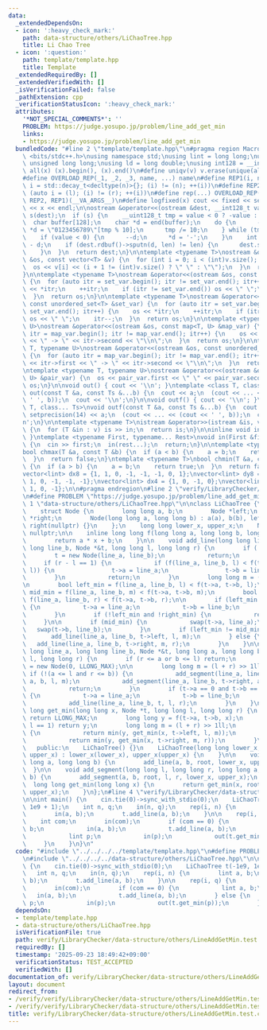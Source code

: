 ```yaml
---
data:
  _extendedDependsOn:
  - icon: ':heavy_check_mark:'
    path: data-structure/others/LiChaoTree.hpp
    title: Li Chao Tree
  - icon: ':question:'
    path: template/template.hpp
    title: Template
  _extendedRequiredBy: []
  _extendedVerifiedWith: []
  _isVerificationFailed: false
  _pathExtension: cpp
  _verificationStatusIcon: ':heavy_check_mark:'
  attributes:
    '*NOT_SPECIAL_COMMENTS*': ''
    PROBLEM: https://judge.yosupo.jp/problem/line_add_get_min
    links:
    - https://judge.yosupo.jp/problem/line_add_get_min
  bundledCode: "#line 2 \"template/template.hpp\"\n#pragma region Macros\n#include\
    \ <bits/stdc++.h>\nusing namespace std;\nusing lint = long long;\nusing ull =\
    \ unsigned long long;\nusing ld = long double;\nusing int128 = __int128_t;\n#define\
    \ all(x) (x).begin(), (x).end()\n#define uniqv(v) v.erase(unique(all(v)), v.end())\n\
    #define OVERLOAD_REP(_1, _2, _3, name, ...) name\n#define REP1(i, n) for (auto\
    \ i = std::decay_t<decltype(n)>{}; (i) != (n); ++(i))\n#define REP2(i, l, r) for\
    \ (auto i = (l); (i) != (r); ++(i))\n#define rep(...) OVERLOAD_REP(__VA_ARGS__,\
    \ REP2, REP1)(__VA_ARGS__)\n#define logfixed(x) cout << fixed << setprecision(10)\
    \ << x << endl;\n\nostream &operator<<(ostream &dest, __int128_t value) {\n  ostream::sentry\
    \ s(dest);\n  if (s) {\n    __uint128_t tmp = value < 0 ? -value : value;\n  \
    \  char buffer[128];\n    char *d = end(buffer);\n    do {\n      --d;\n     \
    \ *d = \"0123456789\"[tmp % 10];\n      tmp /= 10;\n    } while (tmp != 0);\n\
    \    if (value < 0) {\n      --d;\n      *d = '-';\n    }\n    int len = end(buffer)\
    \ - d;\n    if (dest.rdbuf()->sputn(d, len) != len) {\n      dest.setstate(ios_base::badbit);\n\
    \    }\n  }\n  return dest;\n}\n\ntemplate <typename T>\nostream &operator<<(ostream\
    \ &os, const vector<T> &v) {\n  for (int i = 0; i < (int)v.size(); i++) {\n  \
    \  os << v[i] << (i + 1 != (int)v.size() ? \" \" : \"\");\n  }\n  return os;\n\
    }\n\ntemplate <typename T>\nostream &operator<<(ostream &os, const set<T> &set_var)\
    \ {\n  for (auto itr = set_var.begin(); itr != set_var.end(); itr++) {\n    os\
    \ << *itr;\n    ++itr;\n    if (itr != set_var.end()) os << \" \";\n    itr--;\n\
    \  }\n  return os;\n}\n\ntemplate <typename T>\nostream &operator<<(ostream &os,\
    \ const unordered_set<T> &set_var) {\n  for (auto itr = set_var.begin(); itr !=\
    \ set_var.end(); itr++) {\n    os << *itr;\n    ++itr;\n    if (itr != set_var.end())\
    \ os << \" \";\n    itr--;\n  }\n  return os;\n}\n\ntemplate <typename T, typename\
    \ U>\nostream &operator<<(ostream &os, const map<T, U> &map_var) {\n  for (auto\
    \ itr = map_var.begin(); itr != map_var.end(); itr++) {\n    os << itr->first\
    \ << \" -> \" << itr->second << \"\\n\";\n  }\n  return os;\n}\n\ntemplate <typename\
    \ T, typename U>\nostream &operator<<(ostream &os, const unordered_map<T, U> &map_var)\
    \ {\n  for (auto itr = map_var.begin(); itr != map_var.end(); itr++) {\n    os\
    \ << itr->first << \" -> \" << itr->second << \"\\n\";\n  }\n  return os;\n}\n\
    \ntemplate <typename T, typename U>\nostream &operator<<(ostream &os, const pair<T,\
    \ U> &pair_var) {\n  os << pair_var.first << \" \" << pair_var.second;\n  return\
    \ os;\n}\n\nvoid out() { cout << '\\n'; }\ntemplate <class T, class... Ts>\nvoid\
    \ out(const T &a, const Ts &...b) {\n  cout << a;\n  (cout << ... << (cout <<\
    \ ' ', b));\n  cout << '\\n';\n}\n\nvoid outf() { cout << '\\n'; }\ntemplate <class\
    \ T, class... Ts>\nvoid outf(const T &a, const Ts &...b) {\n  cout << fixed <<\
    \ setprecision(14) << a;\n  (cout << ... << (cout << ' ', b));\n  cout << '\\\
    n';\n}\n\ntemplate <typename T>\nistream &operator>>(istream &is, vector<T> &v)\
    \ {\n  for (T &in : v) is >> in;\n  return is;\n}\n\ninline void in(void) { return;\
    \ }\ntemplate <typename First, typename... Rest>\nvoid in(First &first, Rest &...rest)\
    \ {\n  cin >> first;\n  in(rest...);\n  return;\n}\n\ntemplate <typename T>\n\
    bool chmax(T &a, const T &b) {\n  if (a < b) {\n    a = b;\n    return true;\n\
    \  }\n  return false;\n}\ntemplate <typename T>\nbool chmin(T &a, const T &b)\
    \ {\n  if (a > b) {\n    a = b;\n    return true;\n  }\n  return false;\n}\n\n\
    vector<lint> dx8 = {1, 1, 0, -1, -1, -1, 0, 1};\nvector<lint> dy8 = {0, 1, 1,\
    \ 1, 0, -1, -1, -1};\nvector<lint> dx4 = {1, 0, -1, 0};\nvector<lint> dy4 = {0,\
    \ 1, 0, -1};\n\n#pragma endregion\n#line 2 \"verify/LibraryChecker/data-structure/others/LineAddGetMin.test.cpp\"\
    \n#define PROBLEM \"https://judge.yosupo.jp/problem/line_add_get_min\"\n#line\
    \ 1 \"data-structure/others/LiChaoTree.hpp\"\n\nclass LiChaoTree {\n   private:\n\
    \    struct Node {\n        long long a, b;\n        Node *left;\n        Node\
    \ *right;\n        Node(long long a, long long b) : a(a), b(b), left(nullptr),\
    \ right(nullptr) {}\n    };\n    long long lower_x, upper_x;\n    Node *root =\
    \ nullptr;\n\n    inline long long f(long long a, long long b, long long x) {\n\
    \        return a * x + b;\n    }\n\n    void add_line(long long line_a, long\
    \ long line_b, Node *&t, long long l, long long r) {\n        if (!t) {\n    \
    \        t = new Node(line_a, line_b);\n            return;\n        }\n\n   \
    \     if (r - l == 1) {\n            if (f(line_a, line_b, l) < f(t->a, t->b,\
    \ l)) {\n                t->a = line_a;\n                t->b = line_b;\n    \
    \        }\n            return;\n        }\n        long long m = (l + r) >> 1ll;\n\
    \n        bool left_min = f(line_a, line_b, l) < f(t->a, t->b, l);\n        bool\
    \ mid_min = f(line_a, line_b, m) < f(t->a, t->b, m);\n        bool right_min =\
    \ f(line_a, line_b, r) < f(t->a, t->b, r);\n\n        if (left_min and right_min)\
    \ {\n            t->a = line_a;\n            t->b = line_b;\n            return;\n\
    \        }\n        if (!left_min and !right_min) {\n            return;\n   \
    \     }\n\n        if (mid_min) {\n            swap(t->a, line_a);\n         \
    \   swap(t->b, line_b);\n        }\n        if (left_min != mid_min) {\n     \
    \       add_line(line_a, line_b, t->left, l, m);\n        } else {\n         \
    \   add_line(line_a, line_b, t->right, m, r);\n        }\n    }\n\n    void add_segment(long\
    \ long line_a, long long line_b, Node *&t, long long a, long long b, long long\
    \ l, long long r) {\n        if (r <= a or b <= l) return;\n        if (!t) t\
    \ = new Node(0, LLONG_MAX);\n\n        long long m = (l + r) >> 1ll;\n       \
    \ if (!(a <= l and r <= b)) {\n            add_segment(line_a, line_b, t->left,\
    \ a, b, l, m);\n            add_segment(line_a, line_b, t->right, a, b, m, r);\n\
    \            return;\n        }\n        if (t->a == 0 and t->b == LLONG_MAX)\
    \ {\n            t->a = line_a;\n            t->b = line_b;\n        } else {\n\
    \            add_line(line_a, line_b, t, l, r);\n        }\n    }\n\n    long\
    \ long get_min(long long x, Node *t, long long l, long long r) {\n        if (!t)\
    \ return LLONG_MAX;\n        long long y = f(t->a, t->b, x);\n        if (r -\
    \ l == 1) return y;\n        long long m = (l + r) >> 1ll;\n        if (x < m)\
    \ {\n            return min(y, get_min(x, t->left, l, m));\n        } else {\n\
    \            return min(y, get_min(x, t->right, m, r));\n        }\n    }\n\n\
    \   public:\n    LiChaoTree() {}\n    LiChaoTree(long long lower_x, long long\
    \ upper_x) : lower_x(lower_x), upper_x(upper_x) {\n    }\n\n    void add_line(long\
    \ long a, long long b) {\n        add_line(a, b, root, lower_x, upper_x);\n  \
    \  }\n\n    void add_segment(long long l, long long r, long long a, long long\
    \ b) {\n        add_segment(a, b, root, l, r, lower_x, upper_x);\n    }\n\n  \
    \  long long get_min(long long x) {\n        return get_min(x, root, lower_x,\
    \ upper_x);\n    }\n};\n#line 4 \"verify/LibraryChecker/data-structure/others/LineAddGetMin.test.cpp\"\
    \n\nint main() {\n    cin.tie(0)->sync_with_stdio(0);\n    LiChaoTree t(-1e9,\
    \ 1e9 + 1);\n    int n, q;\n    in(n, q);\n    rep(i, n) {\n        lint a, b;\n\
    \        in(a, b);\n        t.add_line(a, b);\n    }\n\n    rep(i, q) {\n    \
    \    int com;\n        in(com);\n        if (com == 0) {\n            lint a,\
    \ b;\n            in(a, b);\n            t.add_line(a, b);\n        } else {\n\
    \            lint p;\n            in(p);\n            out(t.get_min(p));\n   \
    \     }\n    }\n}\n"
  code: "#include \"../../../../template/template.hpp\"\n#define PROBLEM \"https://judge.yosupo.jp/problem/line_add_get_min\"\
    \n#include \"../../../../data-structure/others/LiChaoTree.hpp\"\n\nint main()\
    \ {\n    cin.tie(0)->sync_with_stdio(0);\n    LiChaoTree t(-1e9, 1e9 + 1);\n \
    \   int n, q;\n    in(n, q);\n    rep(i, n) {\n        lint a, b;\n        in(a,\
    \ b);\n        t.add_line(a, b);\n    }\n\n    rep(i, q) {\n        int com;\n\
    \        in(com);\n        if (com == 0) {\n            lint a, b;\n         \
    \   in(a, b);\n            t.add_line(a, b);\n        } else {\n            lint\
    \ p;\n            in(p);\n            out(t.get_min(p));\n        }\n    }\n}\n"
  dependsOn:
  - template/template.hpp
  - data-structure/others/LiChaoTree.hpp
  isVerificationFile: true
  path: verify/LibraryChecker/data-structure/others/LineAddGetMin.test.cpp
  requiredBy: []
  timestamp: '2025-09-23 18:49:42+09:00'
  verificationStatus: TEST_ACCEPTED
  verifiedWith: []
documentation_of: verify/LibraryChecker/data-structure/others/LineAddGetMin.test.cpp
layout: document
redirect_from:
- /verify/verify/LibraryChecker/data-structure/others/LineAddGetMin.test.cpp
- /verify/verify/LibraryChecker/data-structure/others/LineAddGetMin.test.cpp.html
title: verify/LibraryChecker/data-structure/others/LineAddGetMin.test.cpp
---
```

